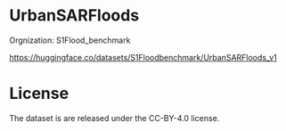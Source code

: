# UrbanSARFloods


Orgnization: S1Flood_benchmark

https://huggingface.co/datasets/S1Floodbenchmark/UrbanSARFloods_v1

# License
The dataset is are released under the CC-BY-4.0 license.
